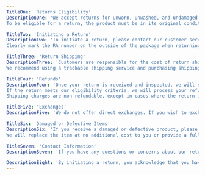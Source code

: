 ```yaml
---
TitleOne: 'Returns Eligibility'
DescriptionOne: 'We accept returns for unworn, unwashed, and undamaged products within 14 days of the original purchase date.
To be eligible for a return, the product must be in its original condition, with all tags attached and in its original packaging.'

TitleTwo: 'Initiating a Return'
DescriptionTwo: 'To initiate a return, please contact our customer service team at contact@monetuk.com to request a Return Authorization (RA) number.
Clearly mark the RA number on the outside of the package when returning the item.'

TitleThree: 'Return Shipping'
DescriptionThree: 'Customers are responsible for the cost of return shipping unless the return is due to an error on our part (e.g., wrong item shipped, defective product).
We recommend using a trackable shipping service and purchasing shipping insurance as we cannot guarantee that we will receive your returned item.'

TitleFour: 'Refunds'
DescriptionFour: 'Once your return is received and inspected, we will send you an email notification to confirm that we have received your returned item.
If the return meets our eligibility criteria, we will process your refund via the original payment method within [number of days] days.
Shipping charges are non-refundable, except in cases where the return is due to an error on our part.'

TitleFive: 'Exchanges'
DescriptionFive: 'We do not offer direct exchanges. If you wish to exchange a product for a different size, color, or style, please return the original item for a refund and place a new order for the desired item.'

TitleSix: 'Damaged or Defective Items'
DescriptionSix: 'If you receive a damaged or defective product, please contact us immediately upon receipt with photos of the damage or defect.
We will replace the item at no additional cost to you or provide a full refund, including shipping charges.'

TitleSeven: 'Contact Information'
DescriptionSeven: 'If you have any questions or concerns about our return policy, please contact our customer service team at contact@monetuk.com.'

DescriptionEight: 'By initiating a return, you acknowledge that you have read, understood, and agree to abide by the terms outlined in this Return Policy. We reserve the right to refuse any returns that do not meet the eligibility criteria stated above.'
---
```




